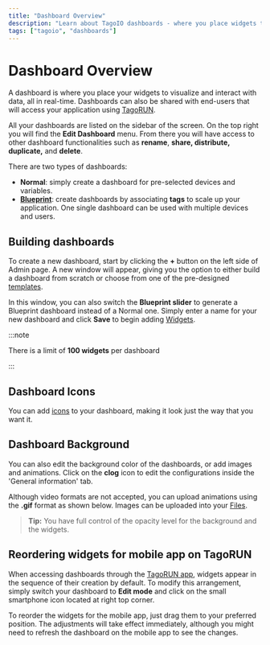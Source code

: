 ```yaml
---
title: "Dashboard Overview"
description: "Learn about TagoIO dashboards - where you place widgets to visualize and interact with data in real-time, and share with end-users through TagoRUN."
tags: ["tagoio", "dashboards"]
---
```


# Dashboard Overview

A dashboard is where you place your widgets to visualize and interact with data, all in real-time. Dashboards can also be shared with end-users that will access your application using [TagoRUN](/docs/tagoio/tagorun/).

<!-- Dashboard overview image -->

All your dashboards are listed on the sidebar of the screen. On the top right you will find the **Edit Dashboard** menu. From there you will have access to other dashboard functionalities such as **rename**, **share, distribute, duplicate,** and **delete**.

<!-- Dashboard menu image -->

There are two types of dashboards:

- **Normal**: simply create a dashboard for pre-selected devices and variables.
- [**Blueprint**](/docs/tagoio/dashboards/blueprint-dashboard): create dashboards by associating **tags** to scale up your application. One single dashboard can be used with multiple devices and users.

## Building dashboards

To create a new dashboard, start by clicking the **+** button on the left side of Admin page. A new window will appear, giving you the option to either build a dashboard from scratch or choose from one of the pre-designed [templates](/docs/tagoio/dashboards/distributing-dashboards).

In this window, you can also switch the **Blueprint slider** to generate a Blueprint dashboard instead of a Normal one. Simply enter a name for your new dashboard and click **Save** to begin adding [Widgets](https://help.tago.io/portal/en/kb/tagoio/9-widgets).

<!-- Dashboard creation interface image -->

<YouTube videoId="D2lmCHF4Eg4" title="Building Dashboards and Widgets" />

:::note

There is a limit of **100 widgets** per dashboard

:::


## Dashboard Icons

You can add [icons](/docs/tagoio/dashboards/dashboard-icons) to your dashboard, making it look just the way that you want it.

<!-- Dashboard icons image -->


## Dashboard Background

You can also edit the background color of the dashboards, or add images and animations. Click on the **clog** icon to edit the configurations inside the 'General information' tab.

<!-- Dashboard background settings image -->

Although video formats are not accepted, you can upload animations using the **.gif** format as shown below. Images can be uploaded into your [Files](/docs/tagoio/files).

<!-- Dashboard background example image -->

> **Tip:** You have full control of the opacity level for the background and the widgets.


## Reordering widgets for mobile app on TagoRUN

When accessing dashboards through the [TagoRUN app](/docs/tagoio/tagorun/getting-started/tagorun-mobile-app), widgets appear in the sequence of their creation by default. To modify this arrangement, simply switch your dashboard to **Edit mode** and click on the small smartphone icon located at right top corner.

To reorder the widgets for the mobile app, just drag them to your preferred position. The adjustments will take effect immediately, although you might need to refresh the dashboard on the mobile app to see the changes.

<!-- Mobile widget reordering image -->